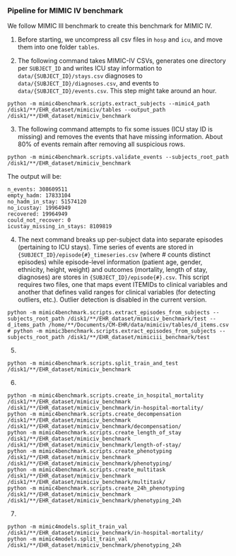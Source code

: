 
### Pipeline for MIMIC IV benchmark

We follow MIMIC III benchmark to create this benchmark for MIMIC IV.

1. Before starting, we uncompress all csv files in `hosp` and `icu`, and move them into one folder `tables`.

2. The following command takes MIMIC-IV CSVs, generates one directory per `SUBJECT_ID` and writes ICU stay information to `data/{SUBJECT_ID}/stays.csv` diagnoses to `data/{SUBJECT_ID}/diagnoses.csv`, and events to `data/{SUBJECT_ID}/events.csv`. This step might take around an hour.

```
python -m mimic4benchmark.scripts.extract_subjects --mimic4_path /disk1/**/EHR_dataset/mimiciv/tables --output_path /disk1/**/EHR_dataset/mimiciv_benchmark
```

3. The following command attempts to fix some issues (ICU stay ID is missing) and removes the events that have missing information. About 80% of events remain after removing all suspicious rows.
```
python -m mimic4benchmark.scripts.validate_events --subjects_root_path /disk1/**/EHR_dataset/mimiciv_benchmark
```

The output will be: 
```
n_events: 308609511                                                                                                                      
empty_hadm: 17833104                                                                                                                     
no_hadm_in_stay: 51574120                                                                                                                
no_icustay: 19964949                                                                                                                     
recovered: 19964949                                                                                                                      
could_not_recover: 0                                                                                                                     
icustay_missing_in_stays: 8109819
```

4. The next command breaks up per-subject data into separate episodes (pertaining to ICU stays). Time series of events are stored in `{SUBJECT_ID}/episode{#}_timeseries.csv` (where # counts distinct episodes) while episode-level information (patient age, gender, ethnicity, height, weight) and outcomes (mortality, length of stay, diagnoses) are stores in `{SUBJECT_ID}/episode{#}.csv`. This script requires two files, one that maps event ITEMIDs to clinical variables and another that defines valid ranges for clinical variables (for detecting outliers, etc.). Outlier detection is disabled in the current version.
```
python -m mimic4benchmark.scripts.extract_episodes_from_subjects --subjects_root_path /disk1/**/EHR_dataset/mimiciv_benchmark/test --d_items_path /home/**/Documents/CM-EHR/data/mimiciv/tables/d_items.csv 
# python -m mimic3benchmark.scripts.extract_episodes_from_subjects --subjects_root_path /disk1/**/EHR_dataset/mimiciii_benchmark/test
```

5. 

```
python -m mimic4benchmark.scripts.split_train_and_test /disk1/**/EHR_dataset/mimiciv_benchmark
```


6. 
```
python -m mimic4benchmark.scripts.create_in_hospital_mortality /disk1/**/EHR_dataset/mimiciv_benchmark /disk1/**/EHR_dataset/mimiciv_benchmark/in-hospital-mortality/
python -m mimic4benchmark.scripts.create_decompensation /disk1/**/EHR_dataset/mimiciv_benchmark /disk1/**/EHR_dataset/mimiciv_benchmark/decompensation/
python -m mimic4benchmark.scripts.create_length_of_stay /disk1/**/EHR_dataset/mimiciv_benchmark /disk1/**/EHR_dataset/mimiciv_benchmark/length-of-stay/
python -m mimic4benchmark.scripts.create_phenotyping /disk1/**/EHR_dataset/mimiciv_benchmark /disk1/**/EHR_dataset/mimiciv_benchmark/phenotyping/
python -m mimic4benchmark.scripts.create_multitask /disk1/**/EHR_dataset/mimiciv_benchmark /disk1/**/EHR_dataset/mimiciv_benchmark/multitask/
python -m mimic4benchmark.scripts.create_24h_phenotyping /disk1/**/EHR_dataset/mimiciv_benchmark /disk1/**/EHR_dataset/mimiciv_benchmark/phenotyping_24h
```

7.
```
python -m mimic4models.split_train_val /disk1/**/EHR_dataset/mimiciv_benchmark/in-hospital-mortality/
python -m mimic4models.split_train_val /disk1/**/EHR_dataset/mimiciv_benchmark/phenotyping_24h
```

